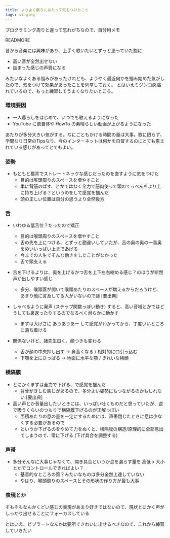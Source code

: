 ```yaml
---
title: よりよく歌うにあたって気をつけたこと
tags: singing
---
```


プログラミング周りと違って忘れがちなので、自分用メモ

READMORE

昔から音楽には興味があり、上手く歌いたいとずっと思っていた割に

- 高い音が全然出せない 
- 詰まった感じの声質になる
 
みたいなよくある悩みがあったけれども、ようやく最近何かを掴み始めた気がしたので、気をつけて効果があったことを列挙しておく。
とはいえミジンコ感溢れているので、もっと練習してうまくなりたいところ。

### 環境要因

- 一人暮らしをはじめて、いつでも歌えるようになった
- YouTube に歌自体や HowTo の素晴らしい動画が上がるようになった

あたりが多分大きい気がする。なにごともかける時間の量は大事。歌に限らず、学問なり日常のTipsなり、今のインターネットは何かを自習するのにとても恵まれている感じがあってとてもよい。

### 姿勢

- もともと猫背でストレートネックな感じだったのを直すように気をつけた
    - 目的は喉頭周りのスペースを増やすこと 
    - 単に背筋のばす、とかではなく全力で筋肉使って頭のてっぺんをより上に持ち上げる？というのをして感覚を掴んだ
    - 頭の正しい位置は自分の思うより全然後方
    
### 舌
- いわゆる低舌位？だったので矯正
    - 目的は喉頭周りのスペースを増やすこと 
    - 舌の先を上につける、とずっと勘違いしていたが、舌の奥の奥の一番奥をめいいっぱい上まであげる
    - 今までの人生でそんな動きをしたことがなかった
    - 舌で頭支える    
    
- 舌を下げるよりは、奥を上げるかつ舌を上下左右縮める感じ？のほうが断然声が出しやすい感じ    
    - 多分、喉頭蓋が開いて喉頭あたりのスペースが増えるからだろうけど、あまり他に言及してる人がいないので謎 [要出典]

- しゃべるように発声 (ステップ関数っぽい動き) すると、高い音域とかではどうしても裏返ったりするのでなるべく滑らかに動かす
    - まずは大げさに あうあうあー して感覚がわかってから、丁度いいところに落ち着ける

- 関係ないけど、諸先生曰く、顔つきも変わる    
    - 舌が顔の中央押し出す -> 鼻高くなる / 相対的に口引っ込む
    - 下顎を上にひっぱる -> 地面に水平な顎 / きれいな横顔 
    
### 横隔膜
- とにかくまずは全力で下げる、で感覚を掴んだ
    - 背骨がきしむ感じがあるので、多分よい姿勢にもつながるのかもしれない [要出典]
- 高い声とか音量出したいときには、いっぱい吐くものだと思っていたが、逆で吸うくらいのつもりで横隔膜下げるのが正解っぽい
    - 面積あたりの息の量を一定にするためには、声帯閉じたときに息は少なくする必要があるので
    - というか下げるのをやめて力をぬくと、横隔膜の構造/原理的に全部息出てしまうので、常に下げる (下げ具合を調整する)
    
### 声帯

- 多分そんなに大事じゃなくて、開き具合というか息を漏らす量を 高低 x 大小 とかでコントロールできればよい？
  - 基音的なところの質？みたいなものは多分全然上達していない
  - やはり、喉頭周りのスペースとその形状の作り方が最も大事

### 表現とか

そもそもなんかくどい感じの表現があまり好きではないので、現状とにかく声がしっかり出せることにフォーカスしている

とはいえ、ビブラートなんかは要所できれいに出せるべきなので、これから練習していきたい
